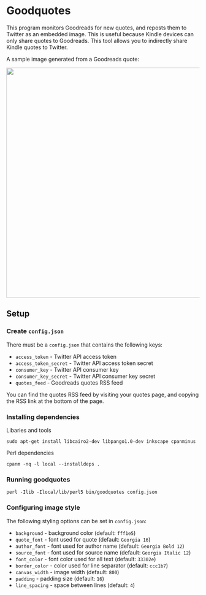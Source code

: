 # Goodquotes

This program monitors Goodreads for new quotes, and reposts them to Twitter as an embedded image. This is useful because Kindle devices can only share quotes to Goodreads. This tool allows you to indirectly share Kindle quotes to Twitter.

A sample image generated from a Goodreads quote:

<img src="https://prettybrd.com/~leedo/b/out7.png" width=600>

## Setup

### Create `config.json`

There must be a `config.json` that contains the following keys:

 * `access_token` - Twitter API access token
 * `access_token_secret` - Twitter API access token secret
 * `consumer_key` - Twitter API consumer key
 * `consumer_key_secret` - Twitter API consumer key secret
 * `quotes_feed` - Goodreads quotes RSS feed

You can find the quotes RSS feed by visiting your quotes page, and
copying the RSS link at the bottom of the page.

### Installing dependencies

Libaries and tools

```
sudo apt-get install libcairo2-dev libpango1.0-dev inkscape cpanminus
```

Perl dependencies

```
cpanm -nq -l local --installdeps .
```


### Running goodquotes

```
perl -Ilib -Ilocal/lib/perl5 bin/goodquotes config.json
```

### Configuring image style

The following styling options can be set in `config.json`:

  * `background` - background color (default: `fff1e5`)
  * `quote_font` - font used for quote (default: `Georgia 16`)
  * `author_font` - font used for author name (default: `Georgia Bold 12`)
  * `source_font` - font used for source name (default: `Georgia Italic 12`)
  * `font_color` - font color used for all text (default: `33302e`)
  * `border_color` - color used for line separator (default: `ccc1b7`)
  * `canvas_width` - image width (default: `800`)
  * `padding` - padding size (default: `16`)
  * `line_spacing` - space between lines (default: `4`)
